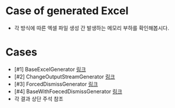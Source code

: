# Case of generated Excel
- 각 방식에 따른 엑셀 파일 생성 간 발생하는 메모리 부하를 확인해봅시다.

# Cases
- [#1] BaseExcelGenerator [링크](https://github.com/Hounds1/case-of-generate-excel/blob/main/src/main/java/io/generate/excel/application/service/BaseExcelGenerator.java)
- [#2] ChangeOutputStreamGenerator [링크](https://github.com/Hounds1/case-of-generate-excel/blob/main/src/main/java/io/generate/excel/application/service/ChangeOutputStreamGenerator.java)
- [#3] ForcedDismissGenerator [링크](https://github.com/Hounds1/case-of-generate-excel/blob/main/src/main/java/io/generate/excel/application/service/ChangeOutputStreamGenerator.java)
- [#4] BaseWithFoecedDismissGenerator [링크](https://github.com/Hounds1/case-of-generate-excel/blob/main/src/main/java/io/generate/excel/application/service/ChangeOutputStreamGenerator.java)
- 각 결과 상단 주석 참조
